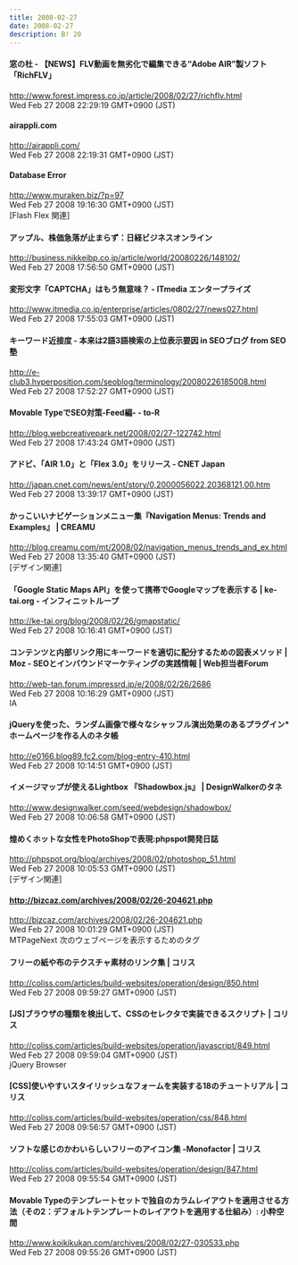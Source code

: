 ```yaml
---
title: 2008-02-27
date: 2008-02-27
description: B! 20
---
```


#### 窓の杜 - 【NEWS】FLV動画を無劣化で編集できる“Adobe AIR”製ソフト「RichFLV」
http://www.forest.impress.co.jp/article/2008/02/27/richflv.html<br>
Wed Feb 27 2008 22:29:19 GMT+0900 (JST)<br>


#### airappli.com
http://airappli.com/<br>
Wed Feb 27 2008 22:19:31 GMT+0900 (JST)<br>


#### Database Error
http://www.muraken.biz/?p=97<br>
Wed Feb 27 2008 19:16:30 GMT+0900 (JST)<br>
[Flash Flex 関連]


#### アップル、株価急落が止まらず：日経ビジネスオンライン
http://business.nikkeibp.co.jp/article/world/20080226/148102/<br>
Wed Feb 27 2008 17:56:50 GMT+0900 (JST)<br>


####  変形文字「CAPTCHA」はもう無意味？ - ITmedia エンタープライズ
http://www.itmedia.co.jp/enterprise/articles/0802/27/news027.html<br>
Wed Feb 27 2008 17:55:03 GMT+0900 (JST)<br>


#### キーワード近接度 - 本来は2語3語検索の上位表示要因 in SEOブログ from SEO塾
http://e-club3.hyperposition.com/seoblog/terminology/20080226185008.html<br>
Wed Feb 27 2008 17:52:27 GMT+0900 (JST)<br>


#### Movable TypeでSEO対策-Feed編- - to-R
http://blog.webcreativepark.net/2008/02/27-122742.html<br>
Wed Feb 27 2008 17:43:24 GMT+0900 (JST)<br>


#### アドビ、「AIR 1.0」と「Flex 3.0」をリリース - CNET Japan
http://japan.cnet.com/news/ent/story/0,2000056022,20368121,00.htm<br>
Wed Feb 27 2008 13:39:17 GMT+0900 (JST)<br>


#### かっこいいナビゲーションメニュー集『Navigation Menus: Trends and Examples』 | CREAMU
http://blog.creamu.com/mt/2008/02/navigation_menus_trends_and_ex.html<br>
Wed Feb 27 2008 13:35:40 GMT+0900 (JST)<br>
[デザイン関連]


#### 「Google Static Maps API」を使って携帯でGoogleマップを表示する | ke-tai.org - インフィニットループ
http://ke-tai.org/blog/2008/02/26/gmapstatic/<br>
Wed Feb 27 2008 10:16:41 GMT+0900 (JST)<br>


#### コンテンツと内部リンク用にキーワードを適切に配分するための図表メソッド | Moz - SEOとインバウンドマーケティングの実践情報 | Web担当者Forum
http://web-tan.forum.impressrd.jp/e/2008/02/26/2686<br>
Wed Feb 27 2008 10:16:29 GMT+0900 (JST)<br>
IA


#### jQueryを使った、ランダム画像で様々なシャッフル演出効果のあるプラグイン*ホームページを作る人のネタ帳
http://e0166.blog89.fc2.com/blog-entry-410.html<br>
Wed Feb 27 2008 10:14:51 GMT+0900 (JST)<br>


#### イメージマップが使えるLightbox 『Shadowbox.js』 | DesignWalkerのタネ
http://www.designwalker.com/seed/webdesign/shadowbox/<br>
Wed Feb 27 2008 10:06:58 GMT+0900 (JST)<br>


#### 煌めくホットな女性をPhotoShopで表現:phpspot開発日誌
http://phpspot.org/blog/archives/2008/02/photoshop_51.html<br>
Wed Feb 27 2008 10:05:53 GMT+0900 (JST)<br>
[デザイン関連]


#### http://bizcaz.com/archives/2008/02/26-204621.php
http://bizcaz.com/archives/2008/02/26-204621.php<br>
Wed Feb 27 2008 10:01:29 GMT+0900 (JST)<br>
MTPageNext 次のウェブページを表示するためのタグ


####   フリーの紙や布のテクスチャ素材のリンク集 | コリス
http://coliss.com/articles/build-websites/operation/design/850.html<br>
Wed Feb 27 2008 09:59:27 GMT+0900 (JST)<br>


####   [JS]ブラウザの種類を検出して、CSSのセレクタで実装できるスクリプト | コリス
http://coliss.com/articles/build-websites/operation/javascript/849.html<br>
Wed Feb 27 2008 09:59:04 GMT+0900 (JST)<br>
jQuery Browser


####   [CSS]使いやすいスタイリッシュなフォームを実装する18のチュートリアル | コリス
http://coliss.com/articles/build-websites/operation/css/848.html<br>
Wed Feb 27 2008 09:56:57 GMT+0900 (JST)<br>


####   ソフトな感じのかわいらしいフリーのアイコン集 -Monofactor | コリス
http://coliss.com/articles/build-websites/operation/design/847.html<br>
Wed Feb 27 2008 09:55:54 GMT+0900 (JST)<br>


#### Movable Typeのテンプレートセットで独自のカラムレイアウトを適用させる方法（その2：デフォルトテンプレートのレイアウトを適用する仕組み）: 小粋空間
http://www.koikikukan.com/archives/2008/02/27-030533.php<br>
Wed Feb 27 2008 09:55:26 GMT+0900 (JST)<br>


